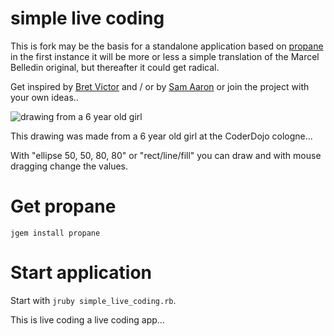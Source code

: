 simple live coding
===============

This is fork may be the basis for a standalone application based on [propane][propane] in the first instance it will be more or less a simple translation of the Marcel Belledin original, but thereafter it could get radical.

Get inspired by [Bret Victor][worrydream] and / or by [Sam Aaron][sonic-pi] or join the project with your own ideas..

![drawing from a 6 year old girl](http://i43.tinypic.com/15n8x9v.jpg)

This drawing was made from a 6 year old girl at the CoderDojo cologne...


With "ellipse 50, 50, 80, 80" or "rect/line/fill" you can draw and with mouse dragging change the values.

[propane]:https://github.com/ruby-processing/propane
[sonic-pi]:http://sonic-pi.net/
[worrydream]:http://worrydream.com/#!/LearnableProgramming

Get propane
===============

`jgem install propane`

Start application
================

Start with `jruby simple_live_coding.rb`. 

This is live coding a live coding app...
